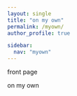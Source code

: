 ```yaml
---
layout: single
title: "on my own"
permalink: /myown/
author_profile: true

sidebar:
  nav: "myown"
---
```


front page

on my own
